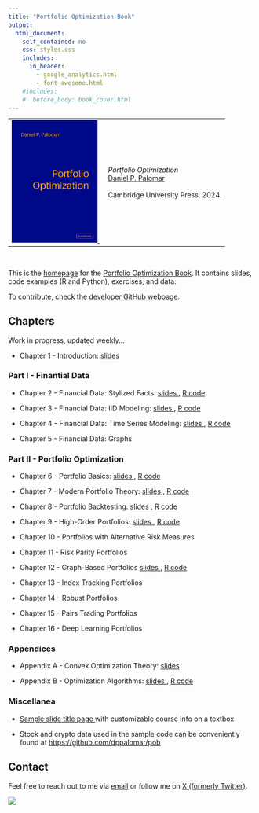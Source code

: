 ```yaml
---
title: "Portfolio Optimization Book"
output:
  html_document:
    self_contained: no
    css: styles.css
    includes:
      in_header:
        - google_analytics.html
        - font_awesome.html
    #includes:
    #  before_body: book_cover.html
---
```



<table class="imgtable"><tr><td>
<a href="https://bookdown.org/palomar/portfoliooptimizationbook">
    <img src="book_cover.jpg" alt="Portfolio Optimization book cover" width="175px" />
</a>&nbsp;</td>
<td align="left"><p><i>Portfolio Optimization</i><br />
<a href="https://www.danielppalomar.com/">Daniel P. Palomar</a> <br /><br />
Cambridge University Press, 2024.</p>
</td></tr></table>
<p><br />


This is the [homepage](https://portfoliooptimizationbook.com) for the [Portfolio Optimization Book](https://bookdown.org/palomar/portfoliooptimizationbook). It contains slides, code examples (R and Python), exercises, and data.

To contribute, check the [developer GitHub webpage](https://github.com/portfoliooptimizationbook).



## Chapters
Work in progress, updated weekly...


- Chapter 1 - Introduction:
  [slides <i class="fas fa-file-pdf"></i>](slides/slides-intro.pdf)



### Part I - Finantial Data
- Chapter 2 - Financial Data: Stylized Facts:
  [slides <i class="fas fa-file-pdf"></i>](slides/slides-stylized-facts.pdf), 
  [R code <i class="fab fa-r-project"></i>](R-code/R-stylized-facts.html)

- Chapter 3 - Financial Data: IID Modeling:
  [slides <i class="fas fa-file-pdf"></i>](slides/slides-data-iid.pdf),
  [R code <i class="fab fa-r-project"></i>](R-code/R-data-iid.html)

- Chapter 4 - Financial Data: Time Series Modeling:
  [slides <i class="fas fa-file-pdf"></i>](slides/slides-data-time-series.pdf),
  [R code <i class="fab fa-r-project"></i>](R-code/R-data-time-series.html)

- Chapter 5 - Financial Data: Graphs



### Part II - Portfolio Optimization
- Chapter 6 - Portfolio Basics: 
  [slides <i class="fas fa-file-pdf"></i>](slides/slides-portfolio-basics.pdf),
  [R code <i class="fab fa-r-project"></i>](R-code/R-portfolio-basics.html)

- Chapter 7 - Modern Portfolio Theory: 
  [slides <i class="fas fa-file-pdf"></i>](slides/slides-modern-portfolio-theory.pdf),
  [R code <i class="fab fa-r-project"></i>](R-code/R-modern-portfolio-theory.html)

- Chapter 8 - Portfolio Backtesting: 
  [slides <i class="fas fa-file-pdf"></i>](slides/slides-backtesting.pdf),
  [R code <i class="fab fa-r-project"></i>](R-code/R-backtesting.html)

- Chapter 9 - High-Order Portfolios:
  [slides <i class="fas fa-file-pdf"></i>](slides/slides-high-order-portfolios.pdf),
  [R code <i class="fab fa-r-project"></i>](R-code/R-high-order-portfolios.html)

- Chapter 10 - Portfolios with Alternative Risk Measures

- Chapter 11 - Risk Parity Portfolios

- Chapter 12 - Graph-Based Portfolios
  [slides <i class="fas fa-file-pdf"></i>](slides/slides-graph-portfolios.pdf),
  [R code <i class="fab fa-r-project"></i>](R-code/R-graph-portfolios.html)

- Chapter 13 - Index Tracking Portfolios

- Chapter 14 - Robust Portfolios

- Chapter 15 - Pairs Trading Portfolios

- Chapter 16 - Deep Learning Portfolios



### Appendices
- Appendix A - Convex Optimization Theory:
  [slides <i class="fas fa-file-pdf"></i>](slides/slides-convex-optimization-theory.pdf)

- Appendix B - Optimization Algorithms:
  [slides <i class="fas fa-file-pdf"></i>](slides/slides-optimization-algorithms.pdf), 
  [R code <i class="fab fa-r-project"></i>](R-code/R-optimization-algorithms.html)



### Miscellanea

- [Sample slide title page <i class="fas fa-file-pdf"></i>](slides/sample-slides-title-page.pdf) with customizable course info on a textbox.

- Stock and crypto data used in the sample code can be conveniently found at https://github.com/dppalomar/pob




## Contact
Feel free to reach out to me via [email](mailto:daniel.p.palomar@gmail.com) or follow me on [X (formerly Twitter)](https://twitter.com/danielppalomar).

![](https://visitor-badge.laobi.icu/badge?page_id=portfoliooptimizationbook.com)



